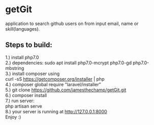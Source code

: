 # getGit
application to search github users on from input email, name or skill(languages).  
## Steps to build:  
1.) install php7.0  
2.) dependencies: sudo apt install php7.0-mcrypt php7.0-gd php7.0-mbstring  
3.) install composer using  
  curl -sS https://getcomposer.org/installer | php  
4.) composer global require "laravel/installer"  
5.) git clone https://github.com/jamesthechamp/getGit.git  
6.) composer install  
7.) run server:  
  php artisan serve  
8.) your server is running at http://127.0.0.1:8000  
Enjoy :)  
